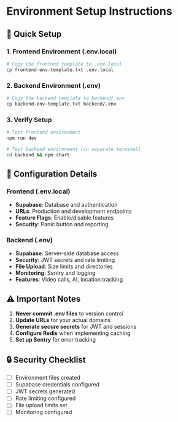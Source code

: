 # Environment Setup Instructions

## 🚀 Quick Setup

### 1. Frontend Environment (.env.local)
```bash
# Copy the frontend template to .env.local
cp frontend-env-template.txt .env.local
```

### 2. Backend Environment (.env)
```bash
# Copy the backend template to backend/.env
cp backend-env-template.txt backend/.env
```

### 3. Verify Setup
```bash
# Test frontend environment
npm run dev

# Test backend environment (in separate terminal)
cd backend && npm start
```

## 🔧 Configuration Details

### Frontend (.env.local)
- **Supabase**: Database and authentication
- **URLs**: Production and development endpoints
- **Feature Flags**: Enable/disable features
- **Security**: Panic button and reporting

### Backend (.env)
- **Supabase**: Server-side database access
- **Security**: JWT secrets and rate limiting
- **File Upload**: Size limits and directories
- **Monitoring**: Sentry and logging
- **Features**: Video calls, AI, location tracking

## ⚠️ Important Notes

1. **Never commit .env files** to version control
2. **Update URLs** for your actual domains
3. **Generate secure secrets** for JWT and sessions
4. **Configure Redis** when implementing caching
5. **Set up Sentry** for error tracking

## 🔒 Security Checklist

- [ ] Environment files created
- [ ] Supabase credentials configured
- [ ] JWT secrets generated
- [ ] Rate limiting configured
- [ ] File upload limits set
- [ ] Monitoring configured
